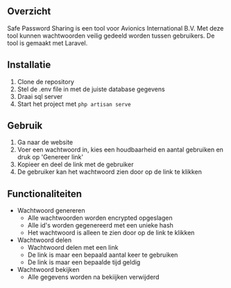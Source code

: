 ## Overzicht
Safe Password Sharing is een tool voor Avionics International B.V. Met deze tool kunnen wachtwoorden veilig gedeeld worden tussen gebruikers. De tool is gemaakt met Laravel.

## Installatie
1. Clone de repository
2. Stel de .env file in met de juiste database gegevens
3. Draai sql server
4. Start het project met `php artisan serve`

## Gebruik
1. Ga naar de website
2. Voer een wachtwoord in, kies een houdbaarheid en aantal gebruiken en druk op 'Genereer link'
3. Kopieer en deel de link met de gebruiker
4. De gebruiker kan het wachtwoord zien door op de link te klikken

## Functionaliteiten
- Wachtwoord genereren
    - Alle wachtwoorden worden encrypted opgeslagen
    - Alle id's worden gegenereerd met een unieke hash
    - Het wachtwoord is alleen te zien door op de link te klikken
- Wachtwoord delen
    - Wachtwoord delen met een link
    - De link is maar een bepaald aantal keer te gebruiken
    - De link is maar een bepaalde tijd geldig
- Wachtwoord bekijken
    - Alle gegevens worden na bekiijken verwijderd
